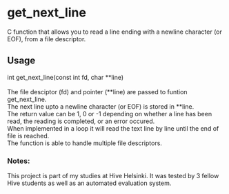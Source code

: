 # get_next_line
C function that allows you to read a line ending with a newline character (or EOF), from a file descriptor.

## Usage<br />
int get_next_line(const int fd, char **line)<br /><br />
The file desciptor (fd) and pointer (**line) are passed to funtion get_next_line.<br />
The next line upto a newline character (or EOF) is stored in **line.<br />
The return value can be 1, 0 or -1 depending on whether a line has been read, the reading is completed, or an error occured.<br />
When implemented in a loop it will read the text line by line until the end of file is reached.<br />
The function is able to handle multiple file descriptors.

### Notes:
This project is part of my studies at Hive Helsinki. It was tested by 3 fellow Hive students as well as an automated evaluation system.


